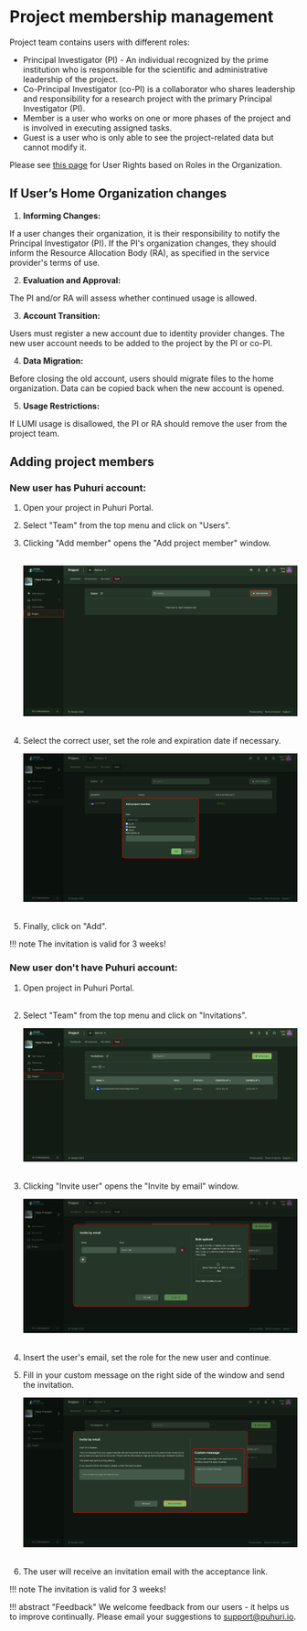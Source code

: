 # Project membership management

Project team contains users with different roles:

- Principal Investigator (PI)  - An individual recognized by the prime institution who is responsible for the scientific and administrative leadership of the project.
- Co-Principal Investigator (co-PI) is a collaborator who shares leadership and responsibility for a research project with the primary Principal Investigator (PI).
- Member is a user who works on one or more phases of the project and is involved in executing assigned tasks.
- Guest is a user who is only able to see the project-related data but cannot modify it.
  
Please see [this page](https://puhuri.neic.no/user_guides/user_roles/) for User Rights based on Roles in the Organization.

## If User’s Home Organization changes

1. <b>Informing Changes:</b>

If a user changes their organization, it is their responsibility to notify the Principal Investigator (PI).
If the PI's organization changes, they should inform the Resource Allocation Body (RA), as specified in the service provider's terms of use.

2. <b>Evaluation and Approval:</b>

The PI and/or RA will assess whether continued usage is allowed.

3. <b>Account Transition:</b>

Users must register a new account due to identity provider changes.
The new user account needs to be added to the project by the PI or co-PI.

4. <b>Data Migration:</b>

Before closing the old account, users should migrate files to the home organization.
Data can be copied back when the new account is opened.

5. <b>Usage Restrictions:</b>

If LUMI usage is disallowed, the PI or RA should remove the user from the project team.

## Adding project members

### New user has Puhuri account:

1. Open your project in Puhuri Portal.

2. Select "Team" from the top menu and click on "Users".

3. Clicking "Add member" opens the "Add project member" window.<br><br>

    ![Select organization](../../assets/add-member-1.jpg)<br><br>

4. Select the correct user, set the role and expiration date if necessary.<br><be>

    ![Select organization](../../assets/add-member-2.jpg)<br><br>

5. Finally, click on "Add".

!!! note
    The invitation is valid for 3 weeks!

### New user don't have Puhuri account:

1. Open project in Puhuri Portal.<br><br>
2. Select "Team" from the top menu and click on "Invitations".<br><be>

    ![Invite user](../../assets/invitation-1.jpg)<br><br>

3. Clicking "Invite user" opens the "Invite by email" window.<br><be>

    ![Invite user](../../assets/invitation-2.jpg)<br><br>

4. Insert the user's email, set the role for the new user and continue.<br><be>

5. Fill in your custom message on the right side of the window and send the invitation.<br><be>

    ![Invite user](../../assets/invitation-3.jpg)<br><br>

6. The user will receive an invitation email with the acceptance link.

!!! note
    The invitation is valid for 3 weeks!

!!! abstract "Feedback"
    We welcome feedback from our users - it helps us to improve continually. Please email your suggestions to [support@puhuri.io](mailto:support@puhuri.io).
